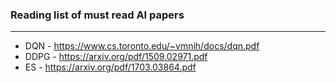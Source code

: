 ### Reading list of must read AI papers
<hr>

- DQN - https://www.cs.toronto.edu/~vmnih/docs/dqn.pdf
- DDPG - https://arxiv.org/pdf/1509.02971.pdf
- ES - https://arxiv.org/pdf/1703.03864.pdf
